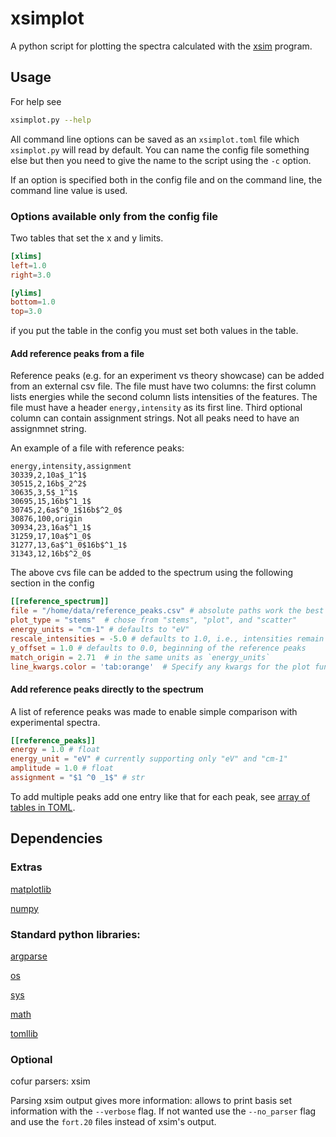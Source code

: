 # xsimplot

A python script for plotting the spectra calculated with the
[xsim](https://cfour.uni-mainz.de/cfour/index.php) program.

## Usage

For help see
```bash
xsimplot.py --help
```
All command line options can be saved as an `xsimplot.toml` file which
`xsimplot.py` will read by default. You can name the config file something else
but then you need to give the name to the script using the `-c` option.

If an option is specified both in the config file and on the command line, the
command line value is used.

### Options available only from the config file

Two tables that set the x and y limits.
```toml
[xlims]
left=1.0
right=3.0

[ylims]
bottom=1.0
top=3.0
```
if you put the table in the config you must set both values in the table.


#### Add reference peaks from a file
Reference peaks (e.g. for an experiment vs theory showcase) can be added from
an external csv file. The file must have two columns: the first column lists
energies while the second column lists intensities of the features.  The file
must have a header `energy,intensity` as its first line. Third optional column
can contain assignment strings. Not all peaks need to have an assignmnet
string.

An example of a file with reference peaks:
```csv
energy,intensity,assignment
30339,2,10a$_1^1$
30515,2,16b$_2^2$
30635,3,5$_1^1$
30695,15,16b$^1_1$
30745,2,6a$^0_1$16b$^2_0$
30876,100,origin
30934,23,16a$^1_1$
31259,17,10a$^1_0$
31277,13,6a$^1_0$16b$^1_1$
31343,12,16b$^2_0$
```

The above cvs file can be added to the spectrum using the following section in
the config
```toml
[[reference_spectrum]]
file = "/home/data/reference_peaks.csv" # absolute paths work the best
plot_type = "stems"  # chose from "stems", "plot", and "scatter"
energy_units = "cm-1" # defaults to "eV"
rescale_intensities = -5.0 # defaults to 1.0, i.e., intensities remain unchanged
y_offset = 1.0 # defaults to 0.0, beginning of the reference peaks
match_origin = 2.71  # in the same units as `energy_units`
line_kwargs.color = 'tab:orange'  # Specify any kwargs for the plot function
```

#### Add reference peaks directly to the spectrum
A list of reference peaks was made to enable simple comparison with
experimental spectra. 
```toml
[[reference_peaks]]
energy = 1.0 # float
energy_unit = "eV" # currently supporting only "eV" and "cm-1"
amplitude = 1.0 # float
assignment = "$1 ^0 _1$" # str
```
To add multiple peaks add one entry like that for each peak, see [array of
tables in TOML](https://toml.io/en/v1.0.0#array-of-tables).

## Dependencies 

### Extras
[matplotlib](https://matplotlib.org/)

[numpy](https://numpy.org/)


### Standard python libraries:
[argparse](https://docs.python.org/3/library/argparse.html)

[os](https://docs.python.org/3/library/os.html)

[sys](https://docs.python.org/3/library/sys.html)

[math](https://docs.python.org/3/library/math.html)

[tomllib](https://docs.python.org/3/library/tomllib.html)

### Optional

cofur parsers: xsim

Parsing xsim output gives more information: allows to print basis set
information with the `--verbose` flag. If not wanted use the `--no_parser` flag
and use the `fort.20` files instead of xsim's output.

